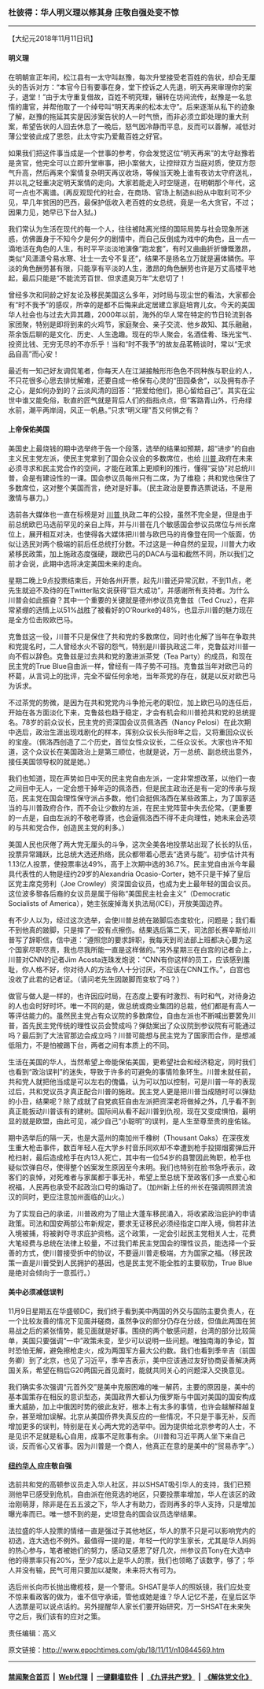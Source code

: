 ### 杜彼得：华人明义理以修其身 庄敬自强处变不惊
------------------------

<p>
 【大纪元2018年11月11日讯】
</p>
<h4>
 明义理
</h4>
<p>
 在明朝宣正年间，松江县有一太守叫赵豫，每次升堂接受老百姓的告状，却会无厘头的告诉对方：“本官今日有要事在身，堂下控诉之人先退，明天再来审理你的案子，退堂！”由于太守重复借故，百姓不明究理，辗转在坊间流传，赵豫是一名怠惰的庸官，并帮他取了一个绰号叫“明天再来的松本太守”。后来逐渐从私下的迹象了解，赵豫的拖延其实是因涉案告状的人一时气愤，而非必须立即处理的重大刑案，希望告状的人回去休息了一晚后，怒气因冷静而平息，反而可以善解，减低对薄公堂彼此成了恩怨，此太守实乃爱戴百姓之好官。
</p>
<p>
 如果我们把这件事当成是一个世事的参考，你会发觉这位“明天再来”的太守赵豫若是贪官，他完全可以立即升堂审事，把小案做大，让控辩双方当庭对质，使双方怨气升高，然后再来个案情复杂明天再议收场，等候当天晚上谁有夜访太守府送礼，并以礼之轻重决定明天案情的走向。大家若能走入时空隧道，在明朝那个年代，这可一点也不离谱。(再反观现代的社会，在商场、官场上制造纠纷从中取利可不少见，早几年贫困的巴西，最保护低收入老百姓的女总统，竟是一名大贪官，不过；因果力见，她早已下台入狱。)
</p>
<p>
 我们常认为生活在现代的每一个人，往往被陆离光怪的国际局势与社会现象所迷惑，仿佛置身于不知今夕是何夕的剧情中，而自己反倒成为戏中的角色，且一点一滴地活在角色的人生，有时平平淡淡地演像“跑龙套”，有时又曲曲折折慷慨激昂，类似“风潇潇兮易水寒、壮士一去兮不复还”，结果不是扬名立万就是遍体鳞伤。平淡的角色酬劳甚有限，只能享有平淡的人生，激昂的角色酬劳也许是万丈高楼平地起，最后只能是“不能流芳百世、但求遗臭万年”太悲切了！
</p>
<p>
 曾经多次和同龄之好友论及移民美国这么多年，对时局与现尘世的看法，大家都会有“时不我予”的感叹，所幸的是都不后悔来此定居建立家庭培育儿女。今天的美国华人社会也与过去大异其趣，2000年以前，海外的华人常在特定的节日轮流到各家团聚，特别是即将到来的火鸡节，家庭聚会、亲子交流、他乡故知、其乐融融，茶余饭后聊的是文化、历史、人生逸趣。现在的华人聚会，名酒佳肴、珠光宝气、投资比钱、无穷无尽的不亦乐乎！当和“时不我予”的故友品茗畅谈时，常以“无求品自高”而心安！
</p>
<p>
 最近有一知己好友调侃笔者，你每天人在江湖接触形形色色不同种族与职业的人，不只花很多心思去排忧解难，还要自成一格保有心灵的“田园桑舍”，以及拥有赤子之心，是如何办到的？云淡风清的回答：“把爱给他们，把心留给自己”。其实在尘世中谁又能免俗，耿直的匠气就是背后人们的指指点点，但“客路青山外，行舟绿水前，潮平两岸阔，风正一帆悬。”只求“明义理”吾又何惧之有？
</p>
<h4>
 上帝保佑美国
</h4>
<p>
 美国史上最烧钱的期中选举终于告一个段落，选举的结果如预期，超“进步”的自由主义民主党左派，使民主党拿到了国会众议会的多数席位，也给
 <a href="http://www.epochtimes.com/gb/tag/%E5%B7%9D%E6%99%AE.html">
  川普
 </a>
 政府在未来必须寻求和民主党合作的空间，才能在政策上更顺利的推行，懂得“妥协”对总统川普，会是有建设性的一课。国会参议员每州只有二席，为了维稳；共和党也保住了多数席位，这对整个美国而言，绝对是好事。（民主政治是要靠选票说话，不是用激情与暴力。）
</p>
<p>
 选前各大媒体也一直在标榜是对
 <a href="http://www.epochtimes.com/gb/tag/%E5%B7%9D%E6%99%AE.html">
  川普
 </a>
 执政二年的公投，虽然不完全是，但是由于前总统欧巴马选前罕见的亲自上阵，并与川普在几个敏感国会参议员席位与州长席位上，展开相互对决，也使得各大媒体把川普与欧巴马的肖像登在同一个版面，仿似让选民对两个极端的前后任总统打分数。不过这是一种自然的呈现，川普大力收紧移民政策，加上施政态度强硬，跟欧巴马的DACA与温和截然不同，所以我们之前才会说，此期中选将决定美国未来的走向。
</p>
<p>
 星期二晚上9点投票结束后，开始各州开票，起先川普还异常沉默，不到11点，老先生就迫不及待的在Twitter贴文说获得“巨大成功”，并感谢所有支持者。为什么川普会如此振奋？其中一个重要的关键就是德州参议员克鲁兹（Ted Cruz），在非常紧绷的选情上以51%战胜了被看好的O’Rourke的48%，也显示川普的魅力现在是全方位击败欧巴马。
</p>
<p>
 克鲁兹这一役，川普不只是保住了共和党的多数席位，同时也化解了当年在争取共和党提名时，二人曾经水火不容的怨气，特别是川普执政这二年，克鲁兹对川普一向不假以辞色。克鲁兹是过去共和党的激进派茶党（Tea Party）的成员，和现在民主党的True Blue自由派一样，曾经有一阵子势不可挡。克鲁兹当年对欧巴马的杯葛，从言词上的批评，完全不留任何余地，当年茶党的存在，就是以反对欧巴马为诉求。
</p>
<p>
 不过茶党的势微，是因为在共和党党内斗争抢元老的职位，加上欧巴马的连任后，开始在各方面淡化下来，克鲁兹也趋于稳定，才会有机会和川普抢共和党的总统提名。78岁的前众议长，民主党的资深国会议员佩洛西（Nancy Pelosi）在此次期中选后，政治生涯出现戏剧化的样本，挥别众议长头衔8年之后，又将重回众议长的宝座。（佩洛西创造了二个历史，首位女性众议长，二任众议长。大家也许不知道，这个众议长在美国政治上是第三顺位，也就是说，万一总统、副总统出意外，接任美国领导权的就是她。）
</p>
<p>
 我们也知道，现在声势如日中天的民主党自由左派，一定非常想改革，以他们一夜之间目中无人，一定会想干掉年迈的佩洛西，但是民主政治还是有一定的传承与规范，民主党在国会理性保守派占多数，他们会挺佩洛西在某些政策上，为了国家适当的与川普政府合作，而不会让少数的左派，在民主党阵营中失去伦常。（更重要的一点是，自由左派的不敬老尊贤，也会逼佩洛西不得不走向理性，她未来会选项的与共和党合作，创造民主党的利多。）
</p>
<p>
 美国人民也厌倦了两大党无厘头的斗争，这次全美各地投票站出现了长长的队伍，投票异常踊跃，比总统大选还热络，民众都带着心愿去“选贤与能”。初步估计共有1.13亿人投票，使投票率达49%，高于上次期中选的36.7%。民主党自由派今年最具代表性的人物是纽约29岁的Alexandria Ocasio-Corter，她不只是干掉了皇后区党主席克劳利（Joe Crowley）资深国会议员，也成为史上最年轻的国会议员。这位波多黎各后裔的女议员是属于俗称“美国民主社会主义”（Democratic Socialists of America），她主张废掉海关执法局(ICE)，开放美国边界。
</p>
<p>
 有不少人以为，经过这次选举，会使川普总统在跛脚后态度软化，问题是；我们看不到他真的跛脚，只是摔了一跤有点擦伤。结果选后第二天，司法部长赛辛斯给川普写了辞职信，信中道：“遵照您的要求辞职，我每天到司法部上班都决心要为这个国家尽职尽责，我也尽我所能一直是这样做的。”另外星期三在白宫的记者会上，川普对CNN的记者Jim Acosta连珠发炮说：“CNN有你这样的员工，应该感到羞耻，你人格不好，你对待人的方法令人十分讨厌，不应该在CNN工作。”，白宫也没收了此君的记者证。（请问老先生因跛脚而变软了吗？）
</p>
<p>
 做官与做人是一样的，也许因应时局，在态度上要有时激烈、有时和气，对待身边的人也会时好时坏。唯一不同的是，做总统或商业集团的总裁，他们都是有高人一等评估能力的。虽然民主党占有众议院的多数席位，自由左派也不断喊出要罢免川普，首先民主党传统的理性议员会赞成吗？弹劾案出了众议院到参议院有可能通过吗？最后到了大法官那边会成立吗？川普可能想与民主党为了国家而合作，是想减低阻力，不是怕被踢下台，两者之间有本质上的不同。
</p>
<p>
 生活在美国的华人，当然希望上帝能保佑美国，更希望社会和经济稳定，同时我们也看到“政治误判”的迷失，导致于许多的可避免的事情险象环生。川普未就任前，共和党人就把他当成是可以左右的傀儡，认为可以加以控制，可是川普一年的表现过后，共和党议员才真正配合川普的施政。民主党人更是把川普当成随时可以弹劾的小丑，结果呢？除了成就了自党疯狂自由左派把资深老将做掉之外，几乎看不到真正能扳动川普该有的建树。国际间从看不起川普到仇视，现在又变成惧怕，最明显的就是欧盟，由此可见，减少自己“小聪明”的误判，是人生至尊至贵的座佑铭。
</p>
<p>
 期中选举后的隔一天，也是大蓝州的南加州千橡树（Thousant Oaks）在深夜发生重大枪击事件，数百年轻人在大学乡村音乐同欢却不幸遭到枪手投掷烟雾弹后开枪扫射，最后造成枪手在内13人死亡，其中有一位54岁的县警因此殉职，枪手也疑似饮弹自尽，使得整个凶案发生原因至今未明。我们也特别在脸书急呼表示，政客们的哀悼，对死难者与家属都于事无补，希望上至总统下至政客们多一点爱心和祝福，人民再也承受不起政治口号的煽动了。（加州新上任的州长在强调照顾流浪汉的同时，更应注意加州面临的山火。）
</p>
<p>
 为了实现自己的承诺，川普政府为了阻止大蓬车移民涌入，将收紧政治庇护的申请政策。司法和国安两部公布新规定，要求无证移民必须经指定口岸入境，倘若非法入境被捕，将被剥夺寻求庇护资格。这个政策，一定会引起民主党相关人士，花费大笔经费与总统在法律上较量，不过我们希民主党国会的理性议员，能选择一个妥善的方式，使川普接受折中的协议，不要逼川普走极端，方为国家之福。（移民政策一直是川普受到人民拥护的基因，也是民主党不能全胜的主要软肋，True Blue是绝对会倾向于一意孤行。）
</p>
<h4>
 美中必须减低误判
</h4>
<p>
 11月9日星期五在华盛顿DC，我们终于看到美中两国的外交与国防主要负责人，在一个比较友善的情况下见面并磋商，虽然争议的部分仍存在分歧，但值此两国在贸易战之后的紧张情势，能见面就是好事。围绕的两个敏感问题，台湾的部分比较简单，美国只要强调“一中”政策未变，至少可以说明一些问题。唯独南海的争论，暂时恐怕无解，避免擦枪走火，成为两国军方最大公约数。我们也看到季辛吉（前国务卿）到了北京，也见了习近平，季辛吉表示，美中应该通过友好协商妥善解决两国关系，希望在稍后G20两国元首见面时，能就共同关心的问题深入交换意见。
</p>
<p>
 我们确实多次强调“元首外交”是美中克服困难的唯一解药，主要的原因是，美中的基本国策存在相反的意识型态，美国政界大都认为俄罗斯与中国对美国的国安构成重大威胁，加上中俄因时势的彼此友好，根本上有太多的事情，也许会越解释越复杂，甚至增加误解。北京从美国侨界失真反应的一些情况，不只是于事无补，反而增加更多的误判，特别是在关心两大党的选举中。因为提供给北京参考的人士，不是见识不足就是私心自用，成事不足败事有余。（川普和习近平两人坐下来自己谈，反而省心又省事。因为川普是一个商人，他真正在意的是美中的“贸易赤字”。）
</p>
<h4>
 <a href="http://www.epochtimes.com/gb/tag/%E7%BA%BD%E7%BA%A6%E5%8D%8E%E4%BA%BA.html">
  纽约华人
 </a>
 应庄敬自强
</h4>
<p>
 选前共和党的高顿参议员走入华人社区，并以SHSAT吸引华人的支持，我们已预测他早已感受到危机，自由派在他竞选的地区，只要投票率增加，华人在该区的政治刚萌芽，除非是在五五波之下，华人才有助力，否则再多的华人支持，只是增加曝光率而已。唯一想不到的是，史坦登岛的国会议员选举结果。
</p>
<p>
 法拉盛的华人投票的情绪一直是强过于其他地区，华人的票不只是可以影响党内的初选，连大选也不例外。最值得一提的是，年轻一代的学生家长，尤其是华人妈妈的热心参与，笔者被她们的努力，感动又感恩了好几次，州参议员Tony在大选中他的得票率只有20%，至少7成以上是华人的票，我们也领略了该数字，够了；华人并没有输，民气可用只要加以凝聚，未来将大有可为。
</p>
<p>
 选后州长向市长抛出橄榄枝，是一个警讯。SHSAT是华人的照妖镜，我们应处变不惊来看政客的做为，谁不信守承诺，管他或她是谁？华人记忆不差，在皇后区华人选票是可以说点话的。另外提醒华人家长们要开始研究，万一SHSAT在未来失守之后，我们该有的应对之策。
</p>
<p>
 责任编辑：高义
</p>

原文链接：http://www.epochtimes.com/gb/18/11/11/n10844569.htm


------------------------
#### [禁闻聚合首页](https://github.com/gfw-breaker/banned-news/blob/master/README.md) &nbsp;|&nbsp; [Web代理](https://github.com/gfw-breaker/open-proxy/blob/master/README.md) &nbsp;|&nbsp; [一键翻墙软件](https://github.com/gfw-breaker/nogfw/blob/master/README.md) &nbsp;|&nbsp; [《九评共产党》](https://github.com/gfw-breaker/9ping.md/blob/master/README.md#九评之一评共产党是什么) &nbsp;|&nbsp; [《解体党文化》](https://github.com/gfw-breaker/jtdwh.md/blob/master/README.md#绪论)